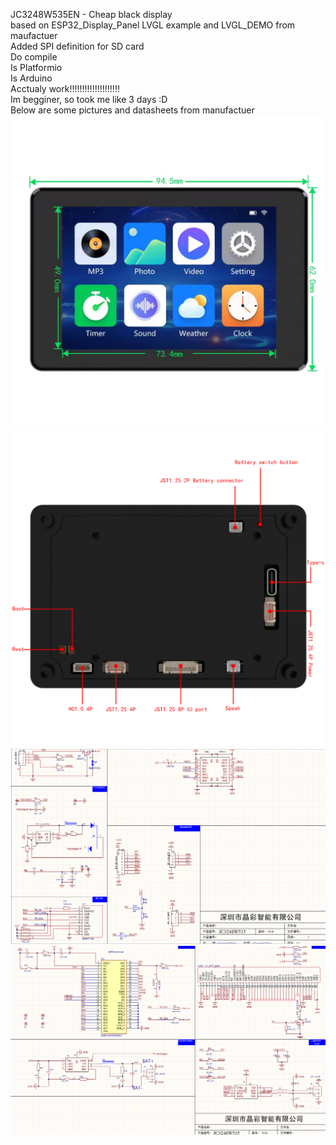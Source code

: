 JC3248W535EN - Cheap black display
<br>
based on ESP32_Display_Panel LVGL example and LVGL_DEMO from maufactuer<br>
Added SPI definition for SD card<br>
Do compile<br>
Is Platformio<br>
Is Arduino<br>
Acctualy work!!!!!!!!!!!!!!!!!!!!<br>
Im begginer, so took me like 3 days :D<br>
Below are some pictures and datasheets from manufactuer<br>
<img src="images/front.jpg"><br>
<img src="images/back.jpg"><br>
<img src="images/JC3248W535-1.png"><br>
<img src="images/JC3248W535-2.png"><br>
